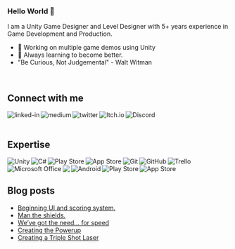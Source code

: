 ### Hello World 👋
I am a Unity Game Designer and Level Designer with 5+ years experience in Game Development and Production.
- 🔭 Working on multiple game demos using Unity
- 🌱 Always learning to become better.
- "Be Curious, Not Judgemental" - Walt Witman
<br>

## Connect with me

[<img align="left" alt="linked-in" src="https://img.shields.io/badge/linkedin-%230077B5.svg?&style=for-the-badge&logo=linkedin&logoColor=white" />](https://www.linkedin.com/in/chance-cornell/)
[<img align="left" alt="medium" src="https://img.shields.io/badge/medium-%2312100E.svg?&style=for-the-badge&logo=medium&logoColor=white" />](https://chancecornell.medium.com/)
[<img align="left" alt="twitter" src="https://img.shields.io/badge/twitter-%231DA1F2.svg?&style=for-the-badge&logo=twitter&logoColor=white" />](https://twitter.com/lolzitsTripp)
[<img align="left" alt="Itch.io" src="https://img.shields.io/badge/Itch-%23FF0B34.svg?style=for-the-badge&logo=Itch.io&logoColor=white"/>](https://itstripp.itch.io/)
<img align="left" alt="Discord" src="https://img.shields.io/badge/%3CitsTripp%201337%3E-%237289DA.svg?style=for-the-badge&logo=discord&logoColor=white"/>
<br>
<br>

## Expertise

<img align="left" alt="Unity" src="https://img.shields.io/badge/unity-%23000000.svg?style=for-the-badge&logo=unity&logoColor=white"/>
<img align="left" alt="C#" src="https://img.shields.io/badge/c%23-%23239120.svg?style=for-the-badge&logo=c-sharp&logoColor=white"/>
<img align="left" alt="Play Store" src="https://img.shields.io/badge/Google_Play-414141?style=for-the-badge&logo=google-play&logoColor=white" />
<img align="left" alt="App Store" src="https://img.shields.io/badge/App_Store-0D96F6?style=for-the-badge&logo=app-store&logoColor=white" />
<img align="left" alt="Git" src="https://img.shields.io/badge/git-%23F05033.svg?style=for-the-badge&logo=git&logoColor=white"/>
<img align="left" alt="GitHub" src="https://img.shields.io/badge/github-%23121011.svg?style=for-the-badge&logo=github&logoColor=white"/>
<img alt="Trello" src="https://img.shields.io/badge/Trello-%23026AA7.svg?style=for-the-badge&logo=Trello&logoColor=white"/>
<img align="left" alt="Microsoft Office" src="https://img.shields.io/badge/Microsoft_Office-D83B01?style=for-the-badge&logo=microsoft-office&logoColor=white" />
<img align="left" alr="Microsoft" src="https://img.shields.io/badge/Microsoft-0078D4?style=for-the-badge&logo=microsoft&logoColor=white" />
<img align="left" alt="Android" src="https://img.shields.io/badge/Android-3DDC84?style=for-the-badge&logo=android&logoColor=white" />
<img align="left" alt="Play Store" src="https://img.shields.io/badge/Google_Play-414141?style=for-the-badge&logo=google-play&logoColor=white" />
<img align="left" alt="App Store" src="https://img.shields.io/badge/App_Store-0D96F6?style=for-the-badge&logo=app-store&logoColor=white" />
<br>
<br>

## Blog posts
<!-- BLOG-POST-LIST:START -->
- [Beginning UI and scoring system.](https://chancecornell.medium.com/beginning-ui-and-scoring-system-c795b2ac80d4?source=rss-64043603fc06------2)
- [Man the shields.](https://chancecornell.medium.com/man-the-shields-894eadad1811?source=rss-64043603fc06------2)
- [We’ve got the need… for speed](https://chancecornell.medium.com/weve-got-the-need-for-speed-8fdb0ffb1459?source=rss-64043603fc06------2)
- [Creating the Powerup](https://chancecornell.medium.com/creating-the-powerup-bd0d6696b413?source=rss-64043603fc06------2)
- [Creating a Triple Shot Laser](https://chancecornell.medium.com/creating-a-triple-shot-laser-d521ce5eb2c7?source=rss-64043603fc06------2)
<!-- BLOG-POST-LIST:END -->


<!--
**itsTripp/itsTripp** is a ✨ _special_ ✨ repository because its `README.md` (this file) appears on your GitHub profile.

Here are some ideas to get you started:

- 🔭 I’m currently working on ...
- 🌱 I’m currently learning ...
- 👯 I’m looking to collaborate on ...
- 🤔 I’m looking for help with ...
- 💬 Ask me about ...
- 📫 How to reach me: ...
- 😄 Pronouns: ...
- ⚡ Fun fact: ...
-->
